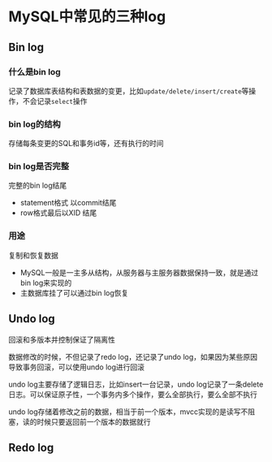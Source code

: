 # MySQL中常见的三种log

## Bin log

### 什么是bin log

记录了数据库表结构和表数据的变更，比如`update/delete/insert/create`等操作，不会记录`select`操作

### bin log的结构

存储每条变更的SQL和事务id等，还有执行的时间

###  bin log是否完整

完整的bin log结尾

- statement格式 以commit结尾
- row格式最后以XID 结尾

### 用途

复制和恢复数据

- MySQL一般是一主多从结构，从服务器与主服务器数据保持一致，就是通过bin log来实现的
- 主数据库挂了可以通过bin log恢复

## Undo log

回滚和多版本并控制保证了隔离性

数据修改的时候，不但记录了redo log，还记录了undo log，如果因为某些原因导致事务回滚，可以使用undo log进行回滚

undo log主要存储了逻辑日志，比如insert一台记录，undo log记录了一条delete日志。可以保证原子性，一个事务内多个操作，要么全部执行，要么全部不执行

undo log存储着修改之前的数据，相当于前一个版本，mvcc实现的是读写不阻塞，读的时候只要返回前一个版本的数据就行

##  Redo log

